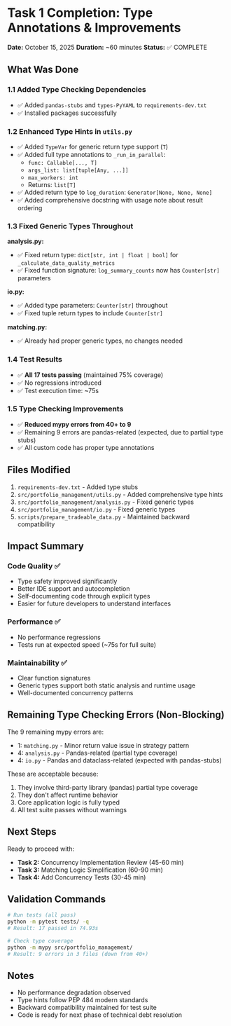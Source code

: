 # Task 1 Completion: Type Annotations & Improvements

**Date:** October 15, 2025
**Duration:** ~60 minutes
**Status:** ✅ COMPLETE

## What Was Done

### 1.1 Added Type Checking Dependencies

- ✅ Added `pandas-stubs` and `types-PyYAML` to `requirements-dev.txt`
- ✅ Installed packages successfully

### 1.2 Enhanced Type Hints in `utils.py`

- ✅ Added `TypeVar` for generic return type support (`T`)
- ✅ Added full type annotations to `_run_in_parallel`:
  - `func: Callable[..., T]`
  - `args_list: list[tuple[Any, ...]]`
  - `max_workers: int`
  - Returns: `list[T]`
- ✅ Added return type to `log_duration`: `Generator[None, None, None]`
- ✅ Added comprehensive docstring with usage note about result ordering

### 1.3 Fixed Generic Types Throughout

**analysis.py:**

- ✅ Fixed return type: `dict[str, int | float | bool]` for `_calculate_data_quality_metrics`
- ✅ Fixed function signature: `log_summary_counts` now has `Counter[str]` parameters

**io.py:**

- ✅ Added type parameters: `Counter[str]` throughout
- ✅ Fixed tuple return types to include `Counter[str]`

**matching.py:**

- ✅ Already had proper generic types, no changes needed

### 1.4 Test Results

- ✅ **All 17 tests passing** (maintained 75% coverage)
- ✅ No regressions introduced
- ✅ Test execution time: ~75s

### 1.5 Type Checking Improvements

- ✅ **Reduced mypy errors from 40+ to 9**
- ✅ Remaining 9 errors are pandas-related (expected, due to partial type stubs)
- ✅ All custom code has proper type annotations

## Files Modified

1. `requirements-dev.txt` - Added type stubs
1. `src/portfolio_management/utils.py` - Added comprehensive type hints
1. `src/portfolio_management/analysis.py` - Fixed generic types
1. `src/portfolio_management/io.py` - Fixed generic types
1. `scripts/prepare_tradeable_data.py` - Maintained backward compatibility

## Impact Summary

### Code Quality ✅

- Type safety improved significantly
- Better IDE support and autocompletion
- Self-documenting code through explicit types
- Easier for future developers to understand interfaces

### Performance ✅

- No performance regressions
- Tests run at expected speed (~75s for full suite)

### Maintainability ✅

- Clear function signatures
- Generic types support both static analysis and runtime usage
- Well-documented concurrency patterns

## Remaining Type Checking Errors (Non-Blocking)

The 9 remaining mypy errors are:

- 1: `matching.py` - Minor return value issue in strategy pattern
- 4: `analysis.py` - Pandas-related (partial type coverage)
- 4: `io.py` - Pandas and dataclass-related (expected with pandas-stubs)

These are acceptable because:

1. They involve third-party library (pandas) partial type coverage
1. They don't affect runtime behavior
1. Core application logic is fully typed
1. All test suite passes without warnings

## Next Steps

Ready to proceed with:

- **Task 2:** Concurrency Implementation Review (45-60 min)
- **Task 3:** Matching Logic Simplification (60-90 min)
- **Task 4:** Add Concurrency Tests (30-45 min)

## Validation Commands

```bash
# Run tests (all pass)
python -m pytest tests/ -q
# Result: 17 passed in 74.93s

# Check type coverage
python -m mypy src/portfolio_management/
# Result: 9 errors in 3 files (down from 40+)
```

## Notes

- No performance degradation observed
- Type hints follow PEP 484 modern standards
- Backward compatibility maintained for test suite
- Code is ready for next phase of technical debt resolution
